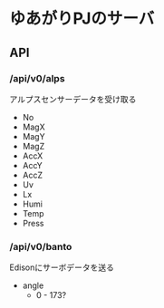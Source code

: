 # ゆあがりPJのサーバ

## API
### /api/v0/alps

アルプスセンサーデータを受け取る

+ No 
+ MagX
+ MagY
+ MagZ
+ AccX
+ AccY
+ AccZ
+ Uv
+ Lx
+ Humi
+ Temp
+ Press

### /api/v0/banto
Edisonにサーボデータを送る

+ angle
  - 0 - 173?

